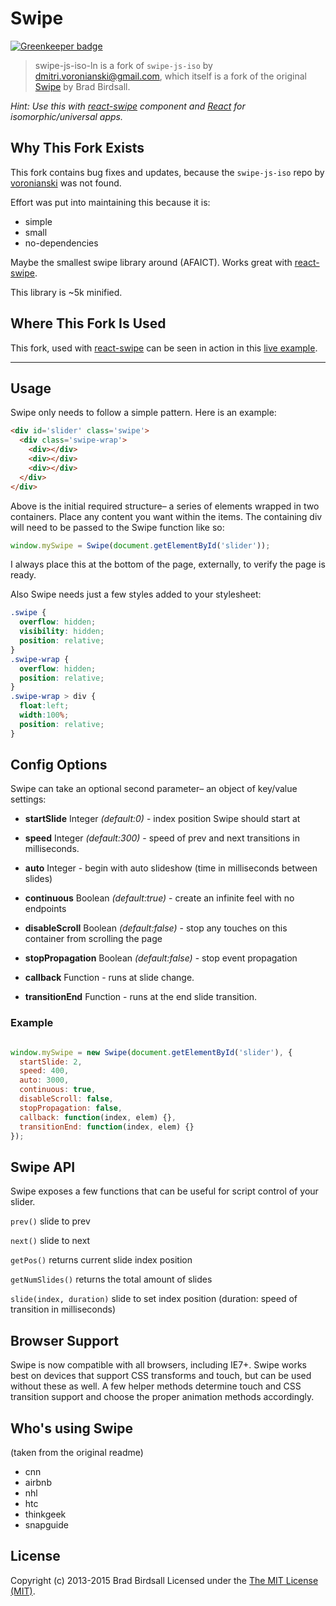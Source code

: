 # Swipe

[![Greenkeeper badge](https://badges.greenkeeper.io/localnerve/swipe-js-iso-ln.svg)](https://greenkeeper.io/)

> swipe-js-iso-ln is a fork of `swipe-js-iso` by dmitri.voronianski@gmail.com, which itself is a fork of the original [Swipe](https://github.com/thebird/Swipe) by Brad Birdsall.

_Hint: Use this with [react-swipe](https://github.com/localnerve/react-swipe) component and [React](https://facebook.github.io/react) for isomorphic/universal apps._

## Why This Fork Exists
This fork contains bug fixes and updates, because the `swipe-js-iso` repo by [voronianski](https://github.com/voronianski) was not found.

Effort was put into maintaining this because it is:
* simple
* small
* no-dependencies

Maybe the smallest swipe library around (AFAICT). Works great with [react-swipe](https://github.com/localnerve/react-swipe).

This library is ~5k minified.

## Where This Fork Is Used
This fork, used with [react-swipe](https://github.com/localnerve/react-swipe) can be seen in action in this [live example](http://flux-react-example.herokuapp.com).

-------------------------------------------------------
## Usage

Swipe only needs to follow a simple pattern. Here is an example:

``` html
<div id='slider' class='swipe'>
  <div class='swipe-wrap'>
    <div></div>
    <div></div>
    <div></div>
  </div>
</div>
```

Above is the initial required structure– a series of elements wrapped in two containers. Place any content you want within the items. The containing div will need to be passed to the Swipe function like so:

``` js
window.mySwipe = Swipe(document.getElementById('slider'));
```

I always place this at the bottom of the page, externally, to verify the page is ready.

Also Swipe needs just a few styles added to your stylesheet:

``` css
.swipe {
  overflow: hidden;
  visibility: hidden;
  position: relative;
}
.swipe-wrap {
  overflow: hidden;
  position: relative;
}
.swipe-wrap > div {
  float:left;
  width:100%;
  position: relative;
}
```

## Config Options

Swipe can take an optional second parameter– an object of key/value settings:

- **startSlide** Integer *(default:0)* - index position Swipe should start at

-	**speed** Integer *(default:300)* - speed of prev and next transitions in milliseconds.

- **auto** Integer - begin with auto slideshow (time in milliseconds between slides)

- **continuous** Boolean *(default:true)* - create an infinite feel with no endpoints

- **disableScroll** Boolean *(default:false)* - stop any touches on this container from scrolling the page

- **stopPropagation** Boolean *(default:false)* - stop event propagation

-	**callback** Function - runs at slide change.

- **transitionEnd** Function - runs at the end slide transition.

### Example

``` js

window.mySwipe = new Swipe(document.getElementById('slider'), {
  startSlide: 2,
  speed: 400,
  auto: 3000,
  continuous: true,
  disableScroll: false,
  stopPropagation: false,
  callback: function(index, elem) {},
  transitionEnd: function(index, elem) {}
});

```

## Swipe API

Swipe exposes a few functions that can be useful for script control of your slider.

`prev()` slide to prev

`next()` slide to next

`getPos()` returns current slide index position

`getNumSlides()` returns the total amount of slides

`slide(index, duration)` slide to set index position (duration: speed of transition in milliseconds)

## Browser Support

Swipe is now compatible with all browsers, including IE7+. Swipe works best on devices that support CSS transforms and touch, but can be used without these as well. A few helper methods determine touch and CSS transition support and choose the proper animation methods accordingly.

## Who's using Swipe

(taken from the original readme)
* cnn
* airbnb
* nhl
* htc
* thinkgeek
* snapguide

## License

Copyright (c) 2013-2015 Brad Birdsall Licensed under the [The MIT License (MIT)](http://opensource.org/licenses/MIT).
